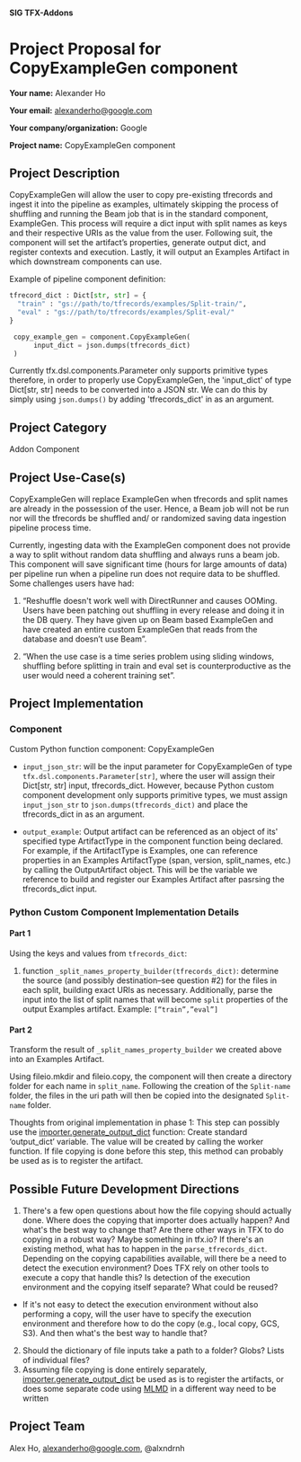 #### SIG TFX-Addons
# Project Proposal for CopyExampleGen component

**Your name:** Alexander Ho

**Your email:** alexanderho@google.com

**Your company/organization:** Google

**Project name:** CopyExampleGen component

## Project Description
CopyExampleGen will allow the user to copy pre-existing tfrecords and ingest it into the pipeline as examples, ultimately skipping the process of shuffling and running the Beam job that is in the standard component, ExampleGen. This process will require a dict input with split names as keys and their respective URIs as the value from the user. Following suit, the component will set the artifact’s properties, generate output dict, and register contexts and execution. Lastly, it will output an Examples Artifact in which downstream components can use.

Example of pipeline component definition:
```python
tfrecord_dict : Dict[str, str] = {
  "train" : "gs://path/to/tfrecords/examples/Split-train/",
  "eval" : "gs://path/to/tfrecords/examples/Split-eval/"
}

 copy_example_gen = component.CopyExampleGen(
      input_dict = json.dumps(tfrecords_dict)
 )
```

Currently tfx.dsl.components.Parameter only supports primitive types therefore, in order to properly use CopyExampleGen, the 'input_dict' of type Dict[str, str] needs to be converted into a JSON str. We can do this by simply using `json.dumps()` by adding 'tfrecords_dict' in as an argument.


## Project Category
Addon Component

## Project Use-Case(s)
CopyExampleGen will replace ExampleGen when tfrecords and split names are already in the possession of the user. Hence, a Beam job will not be run nor will the tfrecords be shuffled and/ or randomized saving data ingestion pipeline process time.

Currently, ingesting data with the ExampleGen component does not provide a way to split without random data shuffling and always runs a beam job. This component will save significant time (hours for large amounts of data) per pipeline run when a pipeline run does not require data to be shuffled. Some challenges users have had:

  1. “Reshuffle doesn't work well with DirectRunner and causes OOMing. Users have been patching out shuffling in every release and doing it in the DB query. They have given up on Beam based ExampleGen and have created an entire custom ExampleGen that reads from the database and doesn’t use Beam”.

  2. “When the use case is a time series problem using sliding windows, shuffling before splitting in train and eval set is counterproductive as the user would need a coherent training set”.


## Project Implementation
### Component

Custom Python function component: CopyExampleGen

 - `input_json_str`: will be the input parameter for CopyExampleGen of type `tfx.dsl.components.Parameter[str]`, where the user will assign their Dict[str, str] input, tfrecords_dict. However, because Python custom component development only supports primitive types, we must assign `input_json_str` to `json.dumps(tfrecords_dict)` and place the tfrecords_dict in as an argument.

 - `output_example`: Output artifact can be referenced as an object of its' specified type ArtifactType in the component function being declared. For example, if the ArtifactType is Examples, one can reference properties in an Examples ArtifactType (span, version, split_names, etc.) by calling the OutputArtifact object. This will be the variable we reference to build and register our Examples Artifact after pasrsing the tfrecords_dict input.


### Python Custom Component Implementation Details

#### Part 1

  Using the keys and values from `tfrecords_dict`:
  1. function `_split_names_property_builder(tfrecords_dict)`: determine the source (and possibly destination–see question #2) for the files in each split, building exact URIs as necessary. Additionally, parse the input into the list of split names that will become `split` properties of the output Examples artifact. Example: `[“train”,”eval”]`


#### Part 2

  Transform the result of `_split_names_property_builder` we created above into an Examples Artifact.

  Using fileio.mkdir and fileio.copy, the component will then create a directory folder for each name in `split_name`. Following the creation of the `Split-name` folder, the files in the uri path will then be copied into the designated `Split-name` folder.

  Thoughts from original implementation in phase 1:
  This step can possibly use the [importer.generate_output_dict](https://github.com/tensorflow/tfx/blob/f8ce19339568ae58519d4eecfdd73078f80f84a2/tfx/dsl/components/common/importer.py#L153) function:
  Create standard ‘output_dict’ variable. The value will be created by calling the worker function. If file copying is done before this step, this method can probably be used as is to register the artifact.
 
## Possible Future Development Directions
  1. There's a few open questions about how the file copying should actually done. Where does the copying that importer does actually happen? And what's the best way to change that? Are there other ways in TFX to do copying in a robust way? Maybe something in tfx.io? If there's an existing method, what has to happen in the `parse_tfrecords_dict`. Depending on the copying capabilities available, will there be a need to detect the execution environment? Does TFX rely on other tools to execute a copy that handle this? Is detection of the execution environment and the copying itself separate? What could be reused? 
    
  - If it's not easy to detect the execution environment without also performing a copy, will the user have to specify the execution environment and therefore how to do the copy (e.g., local copy, GCS, S3). And then what's the best way to handle that?
    
  2. Should the dictionary of file inputs take a path to a folder? Globs? Lists of individual files?
  3. Assuming file copying is done entirely separately, [importer.generate_output_dict](https://github.com/tensorflow/tfx/blob/f8ce19339568ae58519d4eecfdd73078f80f84a2/tfx/dsl/components/common/importer.py#L153) be used as is to register the artifacts, or does some separate code using [MLMD](https://www.tensorflow.org/tfx/guide/mlmd) in a different way need to be written


## Project Team
Alex Ho, alexanderho@google.com, @alxndrnh

